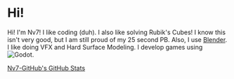 # Hi!
Hi! I'm Nv7! I like coding (duh). I also like solving Rubik's Cubes! I know this isn't very good, but I am still proud of my 25 second PB. Also, I use [Blender](https://blender.org). I like doing VFX and Hard Surface Modeling. I develop games using ![Godot](https://godotengine.org).

[Nv7-GitHub's GitHub Stats](https://github-readme-stats.vercel.app/api?username=Nv7-Github&show_icons=true&theme=dark)
